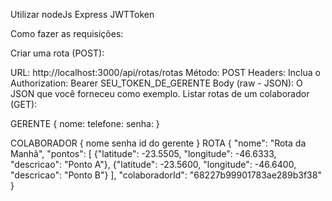 Utilizar nodeJs
Express
JWTToken





Como fazer as requisições:

Criar uma rota (POST):

URL: http://localhost:3000/api/rotas/rotas
Método: POST
Headers: Inclua o Authorization: Bearer SEU_TOKEN_DE_GERENTE
Body (raw - JSON): O JSON que você forneceu como exemplo.
Listar rotas de um colaborador (GET):


GERENTE
{
    nome:
    telefone:
    senha:
}

COLABORADOR {
    nome
    senha
    id do gerente
}
ROTA
{
    "nome": "Rota da Manhã",
    "pontos": [
        {"latitude": -23.5505, "longitude": -46.6333, "descricao": "Ponto A"},
        {"latitude": -23.5600, "longitude": -46.6400, "descricao": "Ponto B"}
    ],
    "colaboradorId": "68227b99901783ae289b3f38"
}


